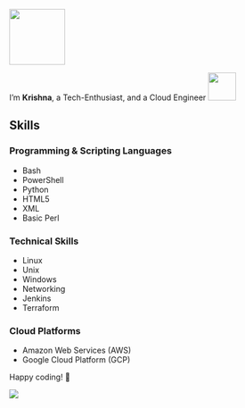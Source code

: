 <img src="https://media.giphy.com/media/lnORolcv2a0224p4y3/giphy.gif" width="100"></h2>

I’m **Krishna**, a Tech-Enthusiast, and a Cloud Engineer <img src="https://media.giphy.com/media/4KEMBV2Mj1HX3J64Az/giphy.gif" width="50">

## Skills

### Programming & Scripting Languages
- Bash
- PowerShell
- Python
- HTML5
- XML
- Basic Perl

### Technical Skills
- Linux
- Unix
- Windows
- Networking
- Jenkins
- Terraform

### Cloud Platforms
- Amazon Web Services (AWS)
- Google Cloud Platform (GCP)

Happy coding! 🚀
 

![](https://komarev.com/ghpvc/?username=kriteja&color=grey&label=Profile+Views&style=flat)
